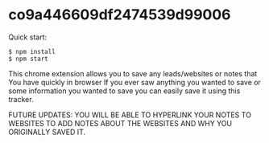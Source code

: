 # co9a446609df2474539d99006

Quick start:

```
$ npm install
$ npm start
````

This chrome extension allows you to save any leads/websites or notes that You have quickly in browser
If you ever saw anything you wanted to save or some information you wanted to save you can easily save it using this tracker.



FUTURE UPDATES:
YOU WILL BE ABLE TO HYPERLINK YOUR NOTES TO WEBSITES TO ADD NOTES ABOUT THE WEBSITES AND WHY YOU ORIGINALLY SAVED IT.
